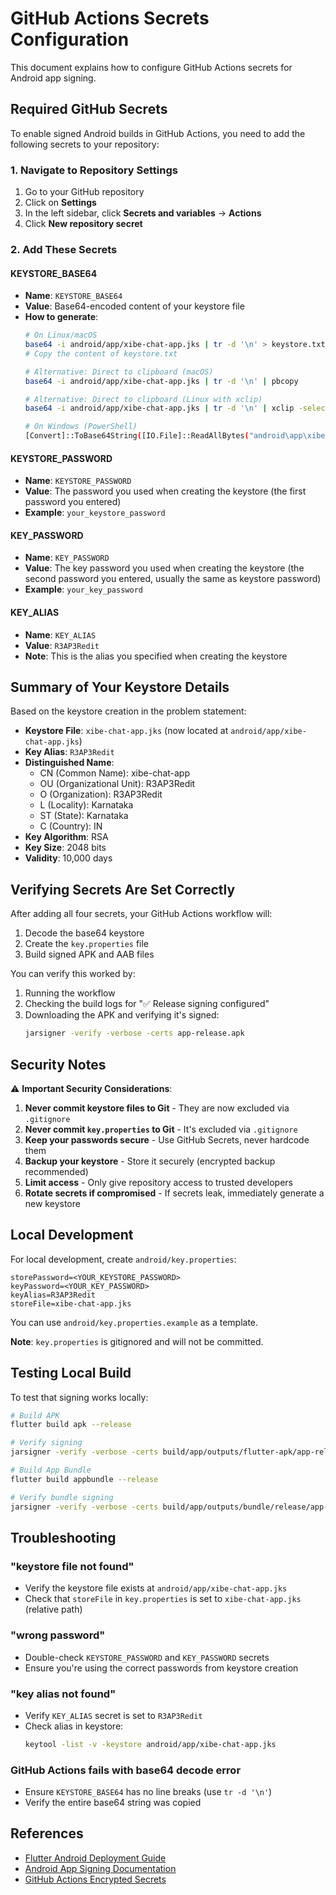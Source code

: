 # GitHub Actions Secrets Configuration

This document explains how to configure GitHub Actions secrets for Android app signing.

## Required GitHub Secrets

To enable signed Android builds in GitHub Actions, you need to add the following secrets to your repository:

### 1. Navigate to Repository Settings

1. Go to your GitHub repository
2. Click on **Settings**
3. In the left sidebar, click **Secrets and variables** → **Actions**
4. Click **New repository secret**

### 2. Add These Secrets

#### KEYSTORE_BASE64
- **Name**: `KEYSTORE_BASE64`
- **Value**: Base64-encoded content of your keystore file
- **How to generate**:
  ```bash
  # On Linux/macOS
  base64 -i android/app/xibe-chat-app.jks | tr -d '\n' > keystore.txt
  # Copy the content of keystore.txt
  
  # Alternative: Direct to clipboard (macOS)
  base64 -i android/app/xibe-chat-app.jks | tr -d '\n' | pbcopy
  
  # Alternative: Direct to clipboard (Linux with xclip)
  base64 -i android/app/xibe-chat-app.jks | tr -d '\n' | xclip -selection clipboard
  
  # On Windows (PowerShell)
  [Convert]::ToBase64String([IO.File]::ReadAllBytes("android\app\xibe-chat-app.jks")) | Set-Clipboard
  ```

#### KEYSTORE_PASSWORD
- **Name**: `KEYSTORE_PASSWORD`
- **Value**: The password you used when creating the keystore (the first password you entered)
- **Example**: `your_keystore_password`

#### KEY_PASSWORD
- **Name**: `KEY_PASSWORD`
- **Value**: The key password you used when creating the keystore (the second password you entered, usually the same as keystore password)
- **Example**: `your_key_password`

#### KEY_ALIAS
- **Name**: `KEY_ALIAS`
- **Value**: `R3AP3Redit`
- **Note**: This is the alias you specified when creating the keystore

## Summary of Your Keystore Details

Based on the keystore creation in the problem statement:

- **Keystore File**: `xibe-chat-app.jks` (now located at `android/app/xibe-chat-app.jks`)
- **Key Alias**: `R3AP3Redit`
- **Distinguished Name**:
  - CN (Common Name): xibe-chat-app
  - OU (Organizational Unit): R3AP3Redit
  - O (Organization): R3AP3Redit
  - L (Locality): Karnataka
  - ST (State): Karnataka
  - C (Country): IN
- **Key Algorithm**: RSA
- **Key Size**: 2048 bits
- **Validity**: 10,000 days

## Verifying Secrets Are Set Correctly

After adding all four secrets, your GitHub Actions workflow will:
1. Decode the base64 keystore
2. Create the `key.properties` file
3. Build signed APK and AAB files

You can verify this worked by:
1. Running the workflow
2. Checking the build logs for "✅ Release signing configured"
3. Downloading the APK and verifying it's signed:
   ```bash
   jarsigner -verify -verbose -certs app-release.apk
   ```

## Security Notes

⚠️ **Important Security Considerations**:

1. **Never commit keystore files to Git** - They are now excluded via `.gitignore`
2. **Never commit `key.properties` to Git** - It's excluded via `.gitignore`
3. **Keep your passwords secure** - Use GitHub Secrets, never hardcode them
4. **Backup your keystore** - Store it securely (encrypted backup recommended)
5. **Limit access** - Only give repository access to trusted developers
6. **Rotate secrets if compromised** - If secrets leak, immediately generate a new keystore

## Local Development

For local development, create `android/key.properties`:

```properties
storePassword=<YOUR_KEYSTORE_PASSWORD>
keyPassword=<YOUR_KEY_PASSWORD>
keyAlias=R3AP3Redit
storeFile=xibe-chat-app.jks
```

You can use `android/key.properties.example` as a template.

**Note**: `key.properties` is gitignored and will not be committed.

## Testing Local Build

To test that signing works locally:

```bash
# Build APK
flutter build apk --release

# Verify signing
jarsigner -verify -verbose -certs build/app/outputs/flutter-apk/app-release.apk

# Build App Bundle
flutter build appbundle --release

# Verify bundle signing
jarsigner -verify -verbose -certs build/app/outputs/bundle/release/app-release.aab
```

## Troubleshooting

### "keystore file not found"
- Verify the keystore file exists at `android/app/xibe-chat-app.jks`
- Check that `storeFile` in `key.properties` is set to `xibe-chat-app.jks` (relative path)

### "wrong password"
- Double-check `KEYSTORE_PASSWORD` and `KEY_PASSWORD` secrets
- Ensure you're using the correct passwords from keystore creation

### "key alias not found"
- Verify `KEY_ALIAS` secret is set to `R3AP3Redit`
- Check alias in keystore:
  ```bash
  keytool -list -v -keystore android/app/xibe-chat-app.jks
  ```

### GitHub Actions fails with base64 decode error
- Ensure `KEYSTORE_BASE64` has no line breaks (use `tr -d '\n'`)
- Verify the entire base64 string was copied

## References

- [Flutter Android Deployment Guide](https://docs.flutter.dev/deployment/android)
- [Android App Signing Documentation](https://developer.android.com/studio/publish/app-signing)
- [GitHub Actions Encrypted Secrets](https://docs.github.com/en/actions/security-guides/encrypted-secrets)
